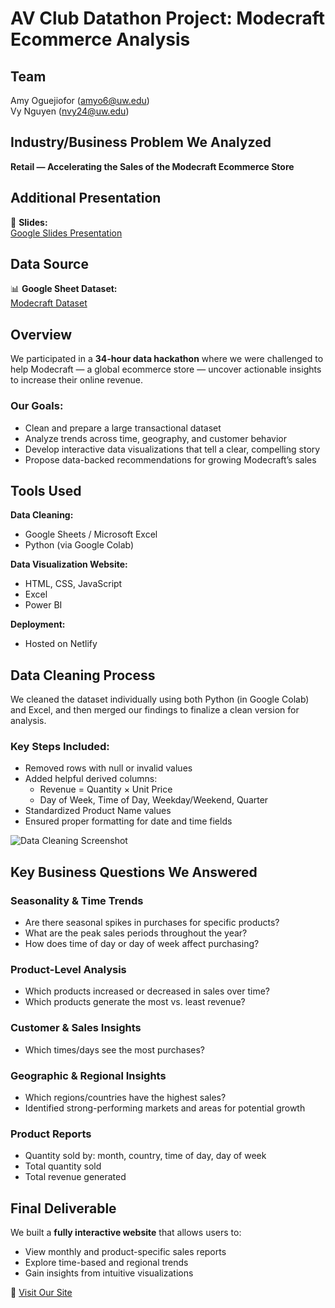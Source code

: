 # AV Club Datathon Project: Modecraft Ecommerce Analysis

## Team
Amy Oguejiofor (amyo6@uw.edu)  
Vy Nguyen (nvy24@uw.edu)

## Industry/Business Problem We Analyzed
**Retail — Accelerating the Sales of the Modecraft Ecommerce Store**


## Additional Presentation
🔗 **Slides:**  
[Google Slides Presentation](https://docs.google.com/presentation/d/1yDQcFMRH7naa-LOqvFEFqCYHMODQoQ8TQbU729rOLCI/edit?usp=sharing)


## Data Source
📊 **Google Sheet Dataset:**  
[Modecraft Dataset](https://docs.google.com/spreadsheets/d/14JpdZtBkG8mJtfRjrk01R-sQ1WPGgLJXKzZThHx-Zi8/edit?usp=sharing)


## Overview
We participated in a **34-hour data hackathon** where we were challenged to help Modecraft — a global ecommerce store — uncover actionable insights to increase their online revenue.

### Our Goals:
- Clean and prepare a large transactional dataset  
- Analyze trends across time, geography, and customer behavior  
- Develop interactive data visualizations that tell a clear, compelling story  
- Propose data-backed recommendations for growing Modecraft’s sales

## Tools Used

**Data Cleaning:**
- Google Sheets / Microsoft Excel  
- Python (via Google Colab)

**Data Visualization Website:**
- HTML, CSS, JavaScript  
- Excel  
- Power BI  

**Deployment:**  
- Hosted on Netlify


## Data Cleaning Process
We cleaned the dataset individually using both Python (in Google Colab) and Excel, and then merged our findings to finalize a clean version for analysis.  

### Key Steps Included:
- Removed rows with null or invalid values  
- Added helpful derived columns:
  - Revenue = Quantity × Unit Price
  - Day of Week, Time of Day, Weekday/Weekend, Quarter  
- Standardized Product Name values  
- Ensured proper formatting for date and time fields

![Data Cleaning Screenshot](https://github.com/user-attachments/assets/7bbaffd4-e8e0-4f07-9f01-8f08343cf4b9)

## Key Business Questions We Answered

### Seasonality & Time Trends
- Are there seasonal spikes in purchases for specific products?  
- What are the peak sales periods throughout the year?  
- How does time of day or day of week affect purchasing?

### Product-Level Analysis
- Which products increased or decreased in sales over time?  
- Which products generate the most vs. least revenue?

### Customer & Sales Insights
- Which times/days see the most purchases?

### Geographic & Regional Insights
- Which regions/countries have the highest sales?  
- Identified strong-performing markets and areas for potential growth

### Product Reports
- Quantity sold by: month, country, time of day, day of week  
- Total quantity sold  
- Total revenue generated


## Final Deliverable
We built a **fully interactive website** that allows users to:
- View monthly and product-specific sales reports  
- Explore time-based and regional trends  
- Gain insights from intuitive visualizations

🔗 [Visit Our Site](https://avclubdatathon.netlify.app/) 
